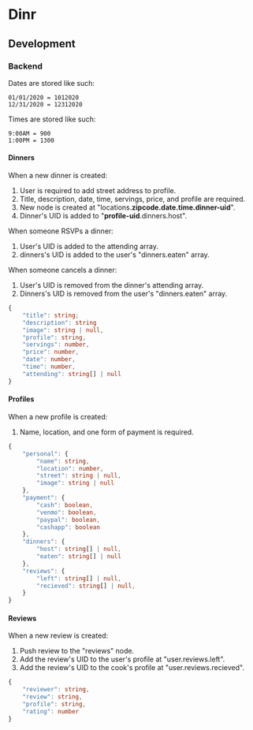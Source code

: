 # Dinr

## Development

### Backend

Dates are stored like such:

```ssh
01/01/2020 = 1012020
12/31/2020 = 12312020
```

Times are stored like such:

```ssh
9:00AM = 900
1:00PM = 1300
```

#### Dinners

When a new dinner is created: 

1. User is required to add street address to profile. 
1. Title, description, date, time, servings, price, and profile are required. 
1. New node is created at "locations.**zipcode.date.time.dinner-uid**".
1. Dinner's UID is added to "**profile-uid**.dinners.host".

When someone RSVPs a dinner: 

1. User's UID is added to the attending array.
1. dinners's UID is added to the user's "dinners.eaten" array.

When someone cancels a dinner: 

1. User's UID is removed from the dinner's attending array.
1. Dinners's UID is removed from the user's "dinners.eaten" array.

```ts
{
    "title": string;
    "description": string
    "image": string | null,
    "profile": string,
    "servings": number,
    "price": number,
    "date": number,
    "time": number,
    "attending": string[] | null
}
```

#### Profiles

When a new profile is created:

1. Name, location, and one form of payment is required. 

```ts
{
    "personal": {
        "name": string,
        "location": number,
        "street": string | null,
        "image": string | null
    },
    "payment": {
        "cash": boolean,
        "venmo": boolean,
        "paypal": boolean,
        "cashapp": boolean
    },
    "dinners": {
        "host": string[] | null,
        "eaten": string[] | null
    },
    "reviews": {
        "left": string[] | null,
        "recieved": string[] | null,
    }
}
```

#### Reviews

When a new review is created:

1. Push review to the "reviews" node.
1. Add the review's UID to the user's profile at "user.reviews.left".
1. Add the review's UID to the cook's profile at "user.reviews.recieved".

```ts
{
    "reviewer": string,
    "review": string,
    "profile": string,
    "rating": number
}
```